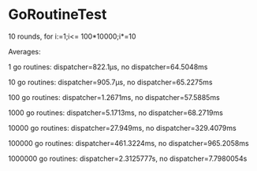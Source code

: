 # GoRoutineTest
10 rounds, for i:=1;i<= 100\*10000;i*=10

Averages:

1 go routines: dispatcher=822.1µs, no dispatcher=64.5048ms

10 go routines: dispatcher=905.7µs, no dispatcher=65.2275ms

100 go routines: dispatcher=1.2671ms, no dispatcher=57.5885ms

1000 go routines: dispatcher=5.1713ms, no dispatcher=68.2719ms

10000 go routines: dispatcher=27.949ms, no dispatcher=329.4079ms

100000 go routines: dispatcher=461.3224ms, no dispatcher=965.2058ms

1000000 go routines: dispatcher=2.3125777s, no dispatcher=7.7980054s
